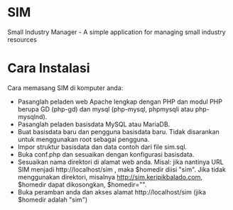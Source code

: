 SIM
===

Small Industry Manager - A simple application for managing small industry resources


Cara Instalasi
===

Cara memasang SIM di komputer anda:
* Pasanglah peladen web Apache lengkap dengan PHP dan modul PHP berupa GD (php-gd) dan mysql (php-mysql, phpmysqli atau php-mysqlnd).
* Pasanglah peladen basisdata MySQL atau MariaDB.
* Buat basisdata baru dan pengguna basisdata baru. Tidak disarankan untuk menggunakan root sebagai pengguna.
* Impor struktur basisdata dan data contoh dari file sim.sql.
* Buka conf.php dan sesuaikan dengan konfigurasi basisdata.
* Sesuaikan nama direktori di alamat web anda. Misal: jika nantinya URL SIM menjadi http://localhost/sim , maka $homedir diisi "sim". Jika tidak menggunakan direktori, misalnya http://sim.keripikbalado.com, $homedir dapat dikosongkan, $homedir="".
* Buka peramban anda dan akses alamat http://localhost/sim   (jika $homedir adalah "sim")